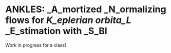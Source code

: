 # ANKLES: _A_mortized _N_ormalizing flows for _K_eplerian orbita_L_ _E_stimation with _S_BI

Work in progress for a class!